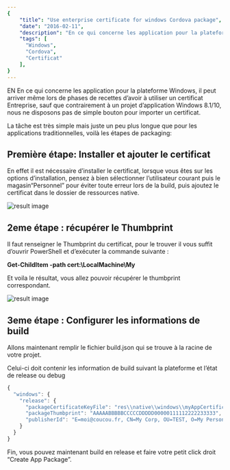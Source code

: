 ```yaml
---
{
	"title": "Use enterprise certificate for windows Cordova package",
   	"date": "2016-02-11",
   	"description": "En ce qui concerne les application pour la plateforme Windows, il peut arriver même lors de phases de recettes d’avoir à utiliser un certificat Entreprise, sauf que contrairement à un projet d’application Windows 8.1/10, nous ne disposons pas de simple bouton pour importer un certificat...",
   	"tags": [
      "Windows",
      "Cordova",
      "Certificat"
   	],
}
---
```

EN
En ce qui concerne les application pour la plateforme Windows, il peut arriver même lors de phases de recettes d’avoir à utiliser un certificat Entreprise, sauf que contrairement à un projet d’application Windows 8.1/10, nous ne disposons pas de simple bouton pour importer un certificat.

La tâche est très simple mais juste un peu plus longue que pour les applications traditionnelles, voilà les étapes de packaging:

Première étape: Installer et ajouter le certificat
--------------------------------------------------

En effet il est nécessaire d’installer le certificat, lorsque vous êtes sur les options d’installation, pensez à bien sélectionner l’utilisateur courant puis le magasin“Personnel” pour éviter toute erreur lors de la build, puis ajoutez le certificat dans le dossier de ressources native.

![result image](/cert_6B272457.png)

2eme étape : récupérer le Thumbprint
------------------------------------

Il faut renseigner le Thumbprint du certificat, pour le trouver il vous suffit d’ouvrir PowerShell et d’exécuter la commande suivante :

**Get-ChildItem -path cert:\LocalMachine\My**

Et voila le résultat, vous allez pouvoir récupérer le thumbprint correspondant.

![result image](/cert_6717AA8B.png)

3eme étape : Configurer les informations de build
---

Allons maintenant remplir le fichier build.json qui se trouve à la racine de votre projet.

Celui-ci doit contenir les information de build suivant la plateforme et l’état de release ou debug

```javascript
{
  "windows": {
    "release": {
      "packageCertificateKeyFile": "res\\native\\windows\\myAppCertificate.pfx",
      "packageThumbprint": "AAAAABBBBBCCCCCDDDDD00000111112222233333",
      "publisherId": "E=moi@coucou.fr, CN=My Corp, OU=TEST, O=My Personnal Corp, L=PARIS, S=PARIS, C=FR"
    }
  }
}
```

Fin, vous pouvez maintenant build en release et faire votre petit click droit “Create App Package”.
